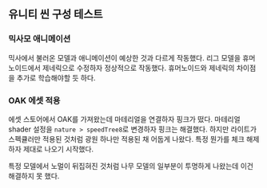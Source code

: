 ## 유니티 씬 구성 테스트

### 믹사모 애니메이션

믹사에서 불러온 모델과 애니메이션이 예상한 것과 다르게 작동했다. 리그 모델을 휴머노이드에서 제네릭으로 수정하자 정상적으로 작동했다. 휴머노이드와 제네릭의 차이점을 추가로 학습해야할 듯 하다.

### OAK 에셋 적용

에셋 스토어에서 OAK를 가져왔는데 마테리얼을 연결하자 핑크가 떴다. 마테리얼 shader 설정을 <code>nature > speedTree8</code>로 변경하자 핑크는 해결했다. 하지만 라이트가 스펙큘러만 적용된 것처럼 광원 하나만 적용된 채 어둡게 나왔다. 특정 뭔가를 체크 해제하자 제대로 나오기 시작했다.

특정 모델에서 노멀이 뒤집혀진 것처럼 나무 모델의 일부분이 투명하게 나왔는데 이건 해결하지 못 했다.
